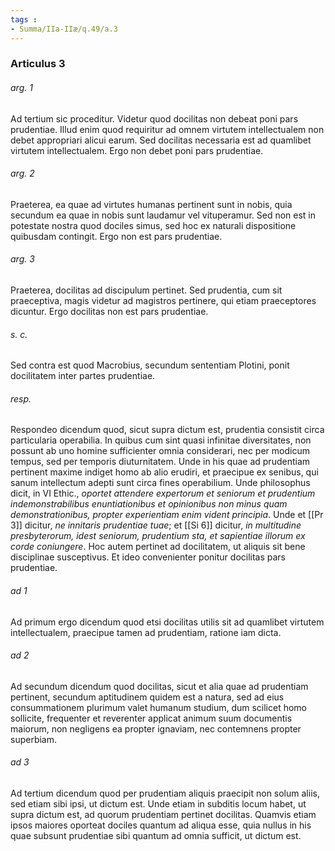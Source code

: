 ```yaml
---
tags : 
- Summa/IIa-IIæ/q.49/a.3
---
```


### Articulus 3

###### arg. 1
Ad tertium sic proceditur. Videtur quod docilitas non debeat poni pars prudentiae. Illud enim quod requiritur ad omnem virtutem intellectualem non debet appropriari alicui earum. Sed docilitas necessaria est ad quamlibet virtutem intellectualem. Ergo non debet poni pars prudentiae.

###### arg. 2
Praeterea, ea quae ad virtutes humanas pertinent sunt in nobis, quia secundum ea quae in nobis sunt laudamur vel vituperamur. Sed non est in potestate nostra quod dociles simus, sed hoc ex naturali dispositione quibusdam contingit. Ergo non est pars prudentiae.

###### arg. 3
Praeterea, docilitas ad discipulum pertinet. Sed prudentia, cum sit praeceptiva, magis videtur ad magistros pertinere, qui etiam praeceptores dicuntur. Ergo docilitas non est pars prudentiae.

###### s. c.
Sed contra est quod Macrobius, secundum sententiam Plotini, ponit docilitatem inter partes prudentiae.

###### resp.
Respondeo dicendum quod, sicut supra dictum est, prudentia consistit circa particularia operabilia. In quibus cum sint quasi infinitae diversitates, non possunt ab uno homine sufficienter omnia considerari, nec per modicum tempus, sed per temporis diuturnitatem. Unde in his quae ad prudentiam pertinent maxime indiget homo ab alio erudiri, et praecipue ex senibus, qui sanum intellectum adepti sunt circa fines operabilium. Unde philosophus dicit, in VI Ethic., *oportet attendere expertorum et seniorum et prudentium indemonstrabilibus enuntiationibus et opinionibus non minus quam demonstrationibus, propter experientiam enim vident principia*. Unde et [[Pr 3]] dicitur, *ne innitaris prudentiae tuae*; et [[Si 6]] dicitur, *in multitudine presbyterorum, idest seniorum, prudentium sta, et sapientiae illorum ex corde coniungere*. Hoc autem pertinet ad docilitatem, ut aliquis sit bene disciplinae susceptivus. Et ideo convenienter ponitur docilitas pars prudentiae.

###### ad 1
Ad primum ergo dicendum quod etsi docilitas utilis sit ad quamlibet virtutem intellectualem, praecipue tamen ad prudentiam, ratione iam dicta.

###### ad 2
Ad secundum dicendum quod docilitas, sicut et alia quae ad prudentiam pertinent, secundum aptitudinem quidem est a natura, sed ad eius consummationem plurimum valet humanum studium, dum scilicet homo sollicite, frequenter et reverenter applicat animum suum documentis maiorum, non negligens ea propter ignaviam, nec contemnens propter superbiam.

###### ad 3
Ad tertium dicendum quod per prudentiam aliquis praecipit non solum aliis, sed etiam sibi ipsi, ut dictum est. Unde etiam in subditis locum habet, ut supra dictum est, ad quorum prudentiam pertinet docilitas. Quamvis etiam ipsos maiores oporteat dociles quantum ad aliqua esse, quia nullus in his quae subsunt prudentiae sibi quantum ad omnia sufficit, ut dictum est.


